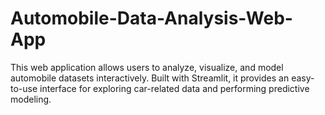 # Automobile-Data-Analysis-Web-App
This web application allows users to analyze, visualize, and model automobile datasets interactively. Built with Streamlit, it provides an easy-to-use interface for exploring car-related data and performing predictive modeling.
